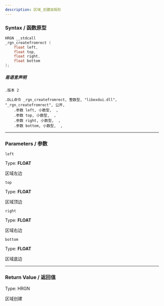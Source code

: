 ```yaml
---
description: 区域_创建自矩形
---
```


### Syntax / 函数原型

```C++
HRGN __stdcall 
_rgn_createfromrect (
    float left,
    float top,
    float right,
    float bottom
);
```

##### 易语言声明

```Elang
.版本 2

.DLL命令 _rgn_createfromrect, 整数型, "libexdui.dll", "_rgn_createfromrect", 公开, 
    .参数 left, 小数型,  , 
    .参数 top, 小数型,  , 
    .参数 right, 小数型,  , 
    .参数 bottom, 小数型,  , 
```

---

### Parameters / 参数

`left`

Type: **FLOAT**

区域左边

`top`

Type: **FLOAT**

区域顶边

`right`

Type: **FLOAT**

区域右边

`bottom`

Type: **FLOAT**

区域底边

---

### Return Value / 返回值

Type: HRGN

区域创建
